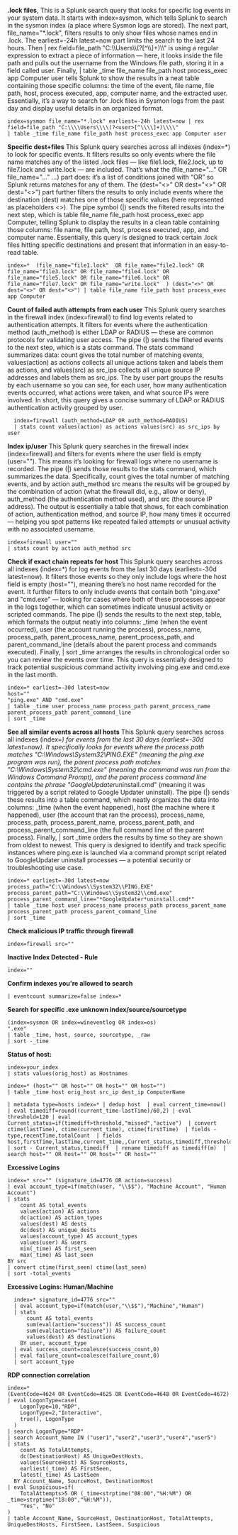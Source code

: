 **.lock files**, 
This is a Splunk search query that looks for specific log events in your system data. It starts with index=sysmon, which tells Splunk to search in the sysmon index (a place where Sysmon logs are stored). The next part, file_name="*.lock", filters results to only show files whose names end in .lock. The earliest=-24h latest=now part limits the search to the last 24 hours. Then | rex field=file_path "C:\\\\Users\\\\(?<user>[^\\\\]+)\\\\" is using a regular expression to extract a piece of information — here, it looks inside the file path and pulls out the username from the Windows file path, storing it in a field called user. Finally, | table _time file_name file_path host process_exec app Computer user tells Splunk to show the results in a neat table containing those specific columns: the time of the event, file name, file path, host, process executed, app, computer name, and the extracted user. Essentially, it’s a way to search for .lock files in Sysmon logs from the past day and display useful details in an organized format.
  ```
  index=sysmon file_name="*.lock" earliest=-24h latest=now | rex field=file_path "C:\\\\Users\\\\(?<user>[^\\\\]+)\\\\"
  | table _time file_name file_path host process_exec app Computer user
  ```

**Specific dest+files**
This Splunk query searches across all indexes (index=*) to look for specific events. It filters results so only events where the file name matches any of the listed .lock files — like file1.lock, file2.lock, up to file7.lock and write.lock — are included. That’s what the (file_name="..." OR file_name="..." …) part does: it’s a list of conditions joined with “OR” so Splunk returns matches for any of them. The (dest="<>" OR dest="<>" OR dest="<>") part further filters the results to only include events where the destination (dest) matches one of those specific values (here represented as placeholders <>). The pipe symbol (|) sends the filtered results into the next step, which is table file_name file_path host process_exec app Computer, telling Splunk to display the results in a clean table containing those columns: file name, file path, host, process executed, app, and computer name. Essentially, this query is designed to track certain .lock files hitting specific destinations and present that information in an easy-to-read table.
  ```
  index=*  (file_name="file1.lock"  OR file_name="file2.lock" OR file_name="file3.lock" OR file_name="file4.lock" OR file_name="file5.lock" OR file_name="file6.lock" OR file_name="file7.lock" OR file_name="write.lock"  ) (dest="<>" OR dest="<>" OR dest="<>") | table file_name file_path host process_exec app Computer
  ```

**Count of failed auth attempts from each user**
This Splunk query searches in the firewall index (index=firewall) to find log events related to authentication attempts. It filters for events where the authentication method (auth_method) is either LDAP or RADIUS — these are common protocols for validating user access. The pipe (|) sends the filtered events to the next step, which is a stats command. The stats command summarizes data: count gives the total number of matching events, values(action) as actions collects all unique actions taken and labels them as actions, and values(src) as src_ips collects all unique source IP addresses and labels them as src_ips. The by user part groups the results by each username so you can see, for each user, how many authentication events occurred, what actions were taken, and what source IPs were involved. In short, this query gives a concise summary of LDAP or RADIUS authentication activity grouped by user.
```
  index=firewall (auth_method=LDAP OR auth_method=RADIUS)
  | stats count values(action) as actions values(src) as src_ips by user
```

**Index ip/user**
This Splunk query searches in the firewall index (index=firewall) and filters for events where the user field is empty (user=""). This means it’s looking for firewall logs where no username is recorded. The pipe (|) sends those results to the stats command, which summarizes the data. Specifically, count gives the total number of matching events, and by action auth_method src means the results will be grouped by the combination of action (what the firewall did, e.g., allow or deny), auth_method (the authentication method used), and src (the source IP address). The output is essentially a table that shows, for each combination of action, authentication method, and source IP, how many times it occurred — helping you spot patterns like repeated failed attempts or unusual activity with no associated username.
  ```
  index=firewall user=""
  | stats count by action auth_method src
  ```

**Check if exact chain repeats for host**
This Splunk query searches across all indexes (index=*) for log events from the last 30 days (earliest=-30d latest=now). It filters those events so they only include logs where the host field is empty (host=""), meaning there’s no host name recorded for the event. It further filters to only include events that contain both "ping.exe" and "cmd.exe" — looking for cases where both of these processes appear in the logs together, which can sometimes indicate unusual activity or scripted commands. The pipe (|) sends the results to the next step, table, which formats the output neatly into columns: _time (when the event occurred), user (the account running the process), process_name, process_path, parent_process_name, parent_process_path, and parent_command_line (details about the parent process and commands executed). Finally, | sort _time arranges the results in chronological order so you can review the events over time. This query is essentially designed to track potential suspicious command activity involving ping.exe and cmd.exe in the last month.
  ```
  index=* earliest=-30d latest=now
  host=""
  "ping.exe" AND "cmd.exe" 
  | table _time user process_name process_path parent_process_name parent_process_path parent_command_line
  | sort _time
  ```

**See all similar events across all hosts**
This Splunk query searches across all indexes (index=*) for events from the last 30 days (earliest=-30d latest=now). It specifically looks for events where the process path matches "C:\\Windows\\System32\\PING.EXE" (meaning the ping.exe program was run), the parent process path matches "C:\\Windows\\System32\\cmd.exe" (meaning the command was run from the Windows Command Prompt), and the parent process command line contains the phrase "GoogleUpdater*uninstall.cmd" (meaning it was triggered by a script related to Google Updater uninstall). The pipe (|) sends these results into a table command, which neatly organizes the data into columns: _time (when the event happened), host (the machine where it happened), user (the account that ran the process), process_name, process_path, process_parent_name, process_parent_path, and process_parent_command_line (the full command line of the parent process). Finally, | sort _time orders the results by time so they are shown from oldest to newest. This query is designed to identify and track specific instances where ping.exe is launched via a command prompt script related to GoogleUpdater uninstall processes — a potential security or troubleshooting use case.

  ```
  index=* earliest=-30d latest=now
  process_path="C:\\Windows\\System32\\PING.EXE"
  process_parent_path="C:\\Windows\\System32\\cmd.exe"
  process_parent_command_line="*GoogleUpdater*uninstall.cmd*"
  | table _time host user process_name process_path process_parent_name process_parent_path process_parent_command_line
  | sort _time
  ```

**Check malicious IP traffic through firewall**
  ```
  index=firewall src=""
  ```

**Inactive Index Detected - Rule**
```
index=""
```

**Confirm indexes you're allowed to search**
  ```
  | eventcount summarize=false index=*
  ```

**Search for specific .exe unknown index/source/sourcetype**
  ```
  (index=sysmon OR index=wineventlog OR index=os)
  ".exe"
  | table _time, host, source, sourcetype, _raw
  | sort -_time
   ```

**Status of host:**
  ```
  index=your_index
  | stats values(orig_host) as Hostnames
  ```

  ```
  index=* (host="" OR host="" OR host="" OR host="")
  | table _time host orig_host src_ip dest_ip ComputerName
  ```

  ```
  | metadata type=hosts index=* | dedup host  | eval current_time=now()  | eval timediff=round((current_time-lastTime)/60,2) | eval threshold=120 | eval Current_status=if(timediff>threshold,"missed","active")  | convert ctime(lastTime), ctime(current_time), ctime(firstTime)  | fields - type,recentTime,totalCount  | fields host,firstTime,lastTime,current_time,,Current_status,timediff,threshold  | sort - Current_status,timediff  | rename timediff as timediff(m)  | search host="" OR host="" OR host="" OR host="" 
  ```

**Excessive Logins**
  ```
  index=* src="" (signature_id=4776 OR action=success)
  | eval account_type=if(match(user, "\\$$"), "Machine Account", "Human Account")
  | stats 
      count AS total_events
      values(action) AS actions
      dc(action) AS action_types
      values(dest) AS dests
      dc(dest) AS unique_dests
      values(account_type) AS account_types
      values(user) AS users
      min(_time) AS first_seen
      max(_time) AS last_seen
  BY src
  | convert ctime(first_seen) ctime(last_seen)
  | sort -total_events
  ```

**Excessive Logins: Human/Machine**
```
  index=* signature_id=4776 src=""
  | eval account_type=if(match(user,"\\$$"),"Machine","Human")
  | stats 
      count AS total_events 
      sum(eval(action="success")) AS success_count 
      sum(eval(action="failure")) AS failure_count 
      values(dest) AS destinations
    BY user, account_type
  | eval success_count=coalesce(success_count,0)
  | eval failure_count=coalesce(failure_count,0)
  | sort account_type
  ```

**RDP connection correlation**
  ```
  index=*
  (EventCode=4624 OR EventCode=4625 OR EventCode=4648 OR EventCode=4672)
  | eval LogonType=case(
      LogonType=10,"RDP",
      LogonType=2,"Interactive",
      true(), LogonType
    )
  | search LogonType="RDP"
  | search Account_Name IN ("user1","user2","user3","user4","user5")
  | stats 
      count AS TotalAttempts,
      dc(DestinationHost) AS UniqueDestHosts,
      values(SourceHost) AS SourceHosts,
      earliest(_time) AS FirstSeen,
      latest(_time) AS LastSeen
    BY Account_Name, SourceHost, DestinationHost
  | eval Suspicious=if(
      TotalAttempts>5 OR (_time<strptime("08:00","%H:%M") OR _time>strptime("18:00","%H:%M")),
      "Yes", "No"
  )
  | table Account_Name, SourceHost, DestinationHost, TotalAttempts, UniqueDestHosts, FirstSeen, LastSeen, Suspicious
  ```
